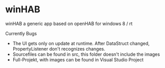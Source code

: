 winHAB
======

winHAB a generic app based on openHAB for windows 8 / rt


Currently Bugs
  - The UI gets only on update at runtime. After DataStruct changed, PropertyListener don't recognizes changes.
  - Sourcefiles can be found in src, this folder doesn't include the images
  - Full-Projekt, with images can be found in Visual Studio Project
